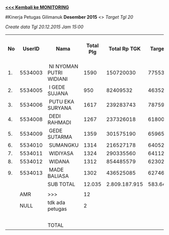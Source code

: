 **[<<< Kembali ke MONITORING](https://github.com/suriawan/Area-Bali-Utara/blob/master/TUSBUNG.md)**

#Kinerja Petugas Gilimanuk
**Desember 2015**  <>  _Target Tgl 20_




_Create data Tgl 20.12.2015 Jam 15:00_

<table><tbody><tr><th>No</th><th>UserID</th><th>Nama</th><th>Total Plg</th><th>Total Rp TGK</th><th>Target TGK</th><th>Realisasi Saldo TGK (Blm Lunas)</th><th>% Pencapaian Thd Target TGK</th><th>PK 2 Bln - Blm Lunas</th><th>PK 3 Bln - Blm Lunas</th><th>PK 4 Bln - Blm Lunas</th></tr><tr><td>1.</td><td>5534003</td><td>&nbsp;NI NYOMAN PUTRI WIDIANI</td><td>1590</td><td>150720030</td><td>77553515</td><td>35.559.051</td><td>154%</td><td>1</td><td>0</td><td>0</td></tr><tr><td>2.</td><td>5534005</td><td>&nbsp;I GEDE SUJANA</td><td>950</td><td>82409532</td><td>46352672</td><td>13.635.069</td><td>171%</td><td>4</td><td>0</td><td>0</td></tr><tr><td>3.</td><td>5534006</td><td>&nbsp;PUTU EKA SURYANA</td><td>1617</td><td>239283743</td><td>78759662</td><td>51.974.736</td><td>134%</td><td>16</td><td>0</td><td>0</td></tr><tr><td>4.</td><td>5534008</td><td>&nbsp;DEDI RAHMADI</td><td>1267</td><td>237326018</td><td>61800064</td><td>75.700.451</td><td>78%</td><td>12</td><td>0</td><td>0</td></tr><tr><td>5.</td><td>5534009</td><td>&nbsp;GEDE SUTARMA</td><td>1359</td><td>301575190</td><td>65965745</td><td>100.818.755</td><td>47%</td><td>19</td><td>3</td><td>0</td></tr><tr><td>6.</td><td>5534010</td><td>&nbsp;SUMANGKU</td><td>1314</td><td>216527178</td><td>64052240</td><td>84.434.845</td><td>68%</td><td>25</td><td>0</td><td>0</td></tr><tr><td>7.</td><td>5534011</td><td>&nbsp;WIDIYASA</td><td>1324</td><td>290335560</td><td>64112049</td><td>85.300.093</td><td>67%</td><td>38</td><td>0</td><td>0</td></tr><tr><td>8.</td><td>5534012</td><td>&nbsp;WIDANA</td><td>1312</td><td>854485579</td><td>62302625</td><td>167.939.655</td><td>-70%</td><td>25</td><td>4</td><td>0</td></tr><tr><td>9.</td><td>5534013</td><td>&nbsp;MADE BALIASA</td><td>1302</td><td>436525085</td><td>62746840</td><td>111.769.215</td><td>22%</td><td>44</td><td>4</td><td>0</td></tr><tr><td> </td><td> </td><td>SUB TOTAL</td><td>12.035</td><td>2.809.187.915</td><td>583.645.412</td><td>727.131.870</td><td>75%</td><td>184</td><td>11</td><td>0</td></tr><tr><td> </td><td> </td><td> </td><td> </td><td> </td><td> </td><td> </td><td> </td><td> </td><td> </td><td> </td></tr><tr><td> </td><td>AMR</td><td>&gt;&gt;&gt;</td><td>12</td><td> </td><td> </td><td>181.755.422</td><td> </td><td>0</td><td>0</td><td>0</td></tr><tr><td> </td><td>NULL</td><td>tdk ada petugas</td><td>2</td><td> </td><td> </td><td>451.488</td><td> </td><td>0</td><td>2</td><td>0</td></tr><tr><td> </td><td> </td><td> </td><td> </td><td> </td><td> </td><td> 182.206.910 </td><td> </td><td> </td><td> </td><td> </td></tr><tr><td> </td><td> </td><td>TOTAL</td><td> </td><td> </td><td> </td><td> 909.338.780 </td><td> </td><td> </td><td> </td><td> </td></tr></tbody></table>
